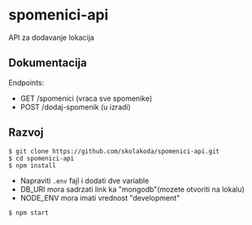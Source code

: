 # spomenici-api

API za dodavanje lokacija

## Dokumentacija

Endpoints:
- GET /spomenici (vraca sve spomenike)
- POST /dodaj-spomenik (u izradi)


## Razvoj

```
$ git clone https://github.com/skolakoda/spomenici-api.git
$ cd spomenici-api
$ npm install
```

- Napraviti `.env` fajl i dodati dve variable
- DB_URI mora sadrzati link ka "mongodb"(mozete otvoriti na lokalu)
- NODE_ENV mora imati vrednost "development"

`
$ npm start
`
